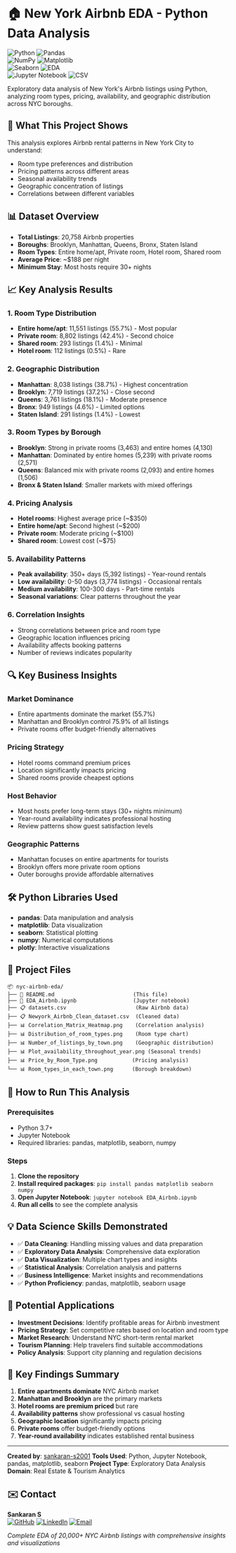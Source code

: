 # 🏠 New York Airbnb EDA - Python Data Analysis

![Python](https://img.shields.io/badge/Python-3776AB?style=for-the-badge&logo=python&logoColor=white) ![Pandas](https://img.shields.io/badge/Pandas-150458?style=for-the-badge&logo=pandas&logoColor=white)  
![NumPy](https://img.shields.io/badge/NumPy-013243?style=for-the-badge&logo=numpy&logoColor=white) ![Matplotlib](https://img.shields.io/badge/Matplotlib-11557C?style=for-the-badge&logo=plotly&logoColor=white)  
![Seaborn](https://img.shields.io/badge/Seaborn-4C8CBF?style=for-the-badge&logo=seaborn&logoColor=white) ![EDA](https://img.shields.io/badge/EDA-FF9800?style=for-the-badge&logo=googleanalytics&logoColor=white)  
![Jupyter Notebook](https://img.shields.io/badge/Jupyter-F37626?style=for-the-badge&logo=jupyter&logoColor=white) ![CSV](https://img.shields.io/badge/CSV-1572B6?style=for-the-badge&logo=files&logoColor=white)  

Exploratory data analysis of New York's Airbnb listings using Python, analyzing room types, pricing, availability, and geographic distribution across NYC boroughs.

## 🎯 What This Project Shows

This analysis explores Airbnb rental patterns in New York City to understand:

- Room type preferences and distribution
- Pricing patterns across different areas
- Seasonal availability trends
- Geographic concentration of listings
- Correlations between different variables


## 📊 Dataset Overview

- **Total Listings**: 20,758 Airbnb properties
- **Boroughs**: Brooklyn, Manhattan, Queens, Bronx, Staten Island
- **Room Types**: Entire home/apt, Private room, Hotel room, Shared room
- **Average Price**: ~\$188 per night
- **Minimum Stay**: Most hosts require 30+ nights


## 📈 Key Analysis Results

### 1. **Room Type Distribution**

- **Entire home/apt**: 11,551 listings (55.7%) - Most popular
- **Private room**: 8,802 listings (42.4%) - Second choice
- **Shared room**: 293 listings (1.4%) - Minimal
- **Hotel room**: 112 listings (0.5%) - Rare


### 2. **Geographic Distribution**

- **Manhattan**: 8,038 listings (38.7%) - Highest concentration
- **Brooklyn**: 7,719 listings (37.2%) - Close second
- **Queens**: 3,761 listings (18.1%) - Moderate presence
- **Bronx**: 949 listings (4.6%) - Limited options
- **Staten Island**: 291 listings (1.4%) - Lowest


### 3. **Room Types by Borough**

- **Brooklyn**: Strong in private rooms (3,463) and entire homes (4,130)
- **Manhattan**: Dominated by entire homes (5,239) with private rooms (2,571)
- **Queens**: Balanced mix with private rooms (2,093) and entire homes (1,506)
- **Bronx \& Staten Island**: Smaller markets with mixed offerings


### 4. **Pricing Analysis**

- **Hotel rooms**: Highest average price (~\$350)
- **Entire home/apt**: Second highest (~\$200)
- **Private room**: Moderate pricing (~\$100)
- **Shared room**: Lowest cost (~\$75)


### 5. **Availability Patterns**

- **Peak availability**: 350+ days (5,392 listings) - Year-round rentals
- **Low availability**: 0-50 days (3,774 listings) - Occasional rentals
- **Medium availability**: 100-300 days - Part-time rentals
- **Seasonal variations**: Clear patterns throughout the year


### 6. **Correlation Insights**

- Strong correlations between price and room type
- Geographic location influences pricing
- Availability affects booking patterns
- Number of reviews indicates popularity


## 🔍 Key Business Insights

### Market Dominance

- Entire apartments dominate the market (55.7%)
- Manhattan and Brooklyn control 75.9% of all listings
- Private rooms offer budget-friendly alternatives


### Pricing Strategy

- Hotel rooms command premium prices
- Location significantly impacts pricing
- Shared rooms provide cheapest options


### Host Behavior

- Most hosts prefer long-term stays (30+ nights minimum)
- Year-round availability indicates professional hosting
- Review patterns show guest satisfaction levels


### Geographic Patterns

- Manhattan focuses on entire apartments for tourists
- Brooklyn offers more private room options
- Outer boroughs provide affordable alternatives


## 🛠️ Python Libraries Used

- **pandas**: Data manipulation and analysis
- **matplotlib**: Data visualization
- **seaborn**: Statistical plotting
- **numpy**: Numerical computations
- **plotly**: Interactive visualizations


## 📁 Project Files

```
📦 nyc-airbnb-eda/
├── 📄 README.md                         (This file)
├── 📓 EDA_Airbnb.ipynb                  (Jupyter notebook)
├── 📋 datasets.csv                      (Raw Airbnb data)
├── 📋 Newyork_Airbnb_Clean_dataset.csv  (Cleaned data)
├── 📊 Correlation_Matrix_Heatmap.png    (Correlation analysis)
├── 📊 Distribution_of_room_types.png    (Room type chart)
├── 📊 Number_of_listings_by_town.png    (Geographic distribution)
├── 📊 Plot_availability_throughout_year.png (Seasonal trends)
├── 📊 Price_by_Room_Type.png           (Pricing analysis)
└── 📊 Room_types_in_each_town.png      (Borough breakdown)
```


## 🚀 How to Run This Analysis

### Prerequisites

- Python 3.7+
- Jupyter Notebook
- Required libraries: pandas, matplotlib, seaborn, numpy


### Steps

1. **Clone the repository**
2. **Install required packages**: `pip install pandas matplotlib seaborn numpy`
3. **Open Jupyter Notebook**: `jupyter notebook EDA_Airbnb.ipynb`
4. **Run all cells** to see the complete analysis

## 💡 Data Science Skills Demonstrated

- ✅ **Data Cleaning**: Handling missing values and data preparation
- ✅ **Exploratory Data Analysis**: Comprehensive data exploration
- ✅ **Data Visualization**: Multiple chart types and insights
- ✅ **Statistical Analysis**: Correlation analysis and patterns
- ✅ **Business Intelligence**: Market insights and recommendations
- ✅ **Python Proficiency**: pandas, matplotlib, seaborn usage


## 🔮 Potential Applications

- **Investment Decisions**: Identify profitable areas for Airbnb investment
- **Pricing Strategy**: Set competitive rates based on location and room type
- **Market Research**: Understand NYC short-term rental market
- **Tourism Planning**: Help travelers find suitable accommodations
- **Policy Analysis**: Support city planning and regulation decisions


## 📝 Key Findings Summary

1. **Entire apartments dominate** NYC Airbnb market
2. **Manhattan and Brooklyn** are the primary markets
3. **Hotel rooms are premium priced** but rare
4. **Availability patterns** show professional vs casual hosting
5. **Geographic location** significantly impacts pricing
6. **Private rooms** offer budget-friendly options
7. **Year-round availability** indicates established rental business

***

**Created by**: [sankaran-s2001](https://github.com/sankaran-s2001)
**Tools Used**: Python, Jupyter Notebook, pandas, matplotlib, seaborn
**Project Type**: Exploratory Data Analysis
**Domain**: Real Estate \& Tourism Analytics

## ✉️ Contact

**Sankaran S**  
[![GitHub](https://img.shields.io/badge/GitHub-181717?style=for-the-badge&logo=github&logoColor=white)](https://github.com/sankaran-s2001) [![LinkedIn](https://img.shields.io/badge/LinkedIn-0077B5?style=for-the-badge&logo=linkedin&logoColor=white)](https://www.linkedin.com/in/sankaran-s21/) [![Email](https://img.shields.io/badge/Email-D14836?style=for-the-badge&logo=gmail&logoColor=white)](mailto:sankaran121101@gmail.com)

*Complete EDA of 20,000+ NYC Airbnb listings with comprehensive insights and visualizations*

